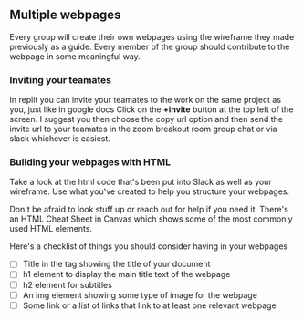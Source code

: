 ## Multiple webpages
Every group will create their own webpages using the wireframe they made previously as a guide. Every
member of the group should contribute to the webpage in some meaningful way.

### Inviting your teamates
In replit you can invite your teamates to the work on the same project as you, just like in google docs
Click on the **+invite** button at the top left of the screen. I suggest you then choose the copy url option
and then send the invite url to your teamates in the zoom breakout room group chat or via slack whichever
is easiest.

### Building your webpages with HTML

Take a look at the html code that's been put into Slack as well as your wireframe.
Use what you've created to help you structure your webpages.

Don't be afraid to look stuff up or reach out for help if you need it.
There's an HTML Cheat Sheet in Canvas which shows some of the most commonly used
HTML elements.

Here's a checklist of things you should consider having in your webpages

- [ ] Title in the <head> tag showing the title of your document
- [ ] h1 element to display the main title text of the webpage
- [ ] h2 element for subtitles
- [ ] An img element showing some type of image for the webpage
- [ ] Some link or a list of links that link to at least one relevant webpage
